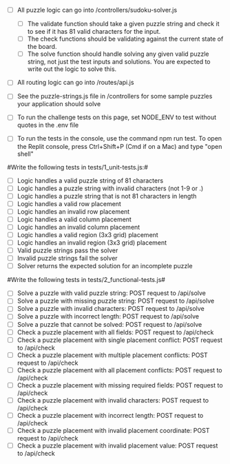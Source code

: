 
* [ ] All puzzle logic can go into /controllers/sudoku-solver.js
    * [ ] The validate function should take a given puzzle string and check it to see if it has 81 valid characters for the input.
    * [ ] The check functions should be validating against the current state of the board.
    * [ ] The solve function should handle solving any given valid puzzle string, not just the test inputs and solutions. You are expected to write out the logic to solve this.
* [ ] All routing logic can go into /routes/api.js
* [ ] See the puzzle-strings.js file in /controllers for some sample puzzles your application should solve
* [ ] To run the challenge tests on this page, set NODE_ENV to test without quotes in the .env file
* [ ] To run the tests in the console, use the command npm run test. To open the Replit console, press Ctrl+Shift+P (Cmd if on a Mac) and type "open shell"


#Write the following tests in tests/1_unit-tests.js:#

* [ ] Logic handles a valid puzzle string of 81 characters
* [ ] Logic handles a puzzle string with invalid characters (not 1-9 or .)
* [ ] Logic handles a puzzle string that is not 81 characters in length
* [ ] Logic handles a valid row placement
* [ ] Logic handles an invalid row placement
* [ ] Logic handles a valid column placement
* [ ] Logic handles an invalid column placement
* [ ] Logic handles a valid region (3x3 grid) placement
* [ ] Logic handles an invalid region (3x3 grid) placement
* [ ] Valid puzzle strings pass the solver
* [ ] Invalid puzzle strings fail the solver
* [ ] Solver returns the expected solution for an incomplete puzzle

#Write the following tests in tests/2_functional-tests.js#

* [ ] Solve a puzzle with valid puzzle string: POST request to /api/solve
* [ ] Solve a puzzle with missing puzzle string: POST request to /api/solve
* [ ] Solve a puzzle with invalid characters: POST request to /api/solve
* [ ] Solve a puzzle with incorrect length: POST request to /api/solve
* [ ] Solve a puzzle that cannot be solved: POST request to /api/solve
* [ ] Check a puzzle placement with all fields: POST request to /api/check
* [ ] Check a puzzle placement with single placement conflict: POST request to /api/check
* [ ] Check a puzzle placement with multiple placement conflicts: POST request to /api/check
* [ ] Check a puzzle placement with all placement conflicts: POST request to /api/check
* [ ] Check a puzzle placement with missing required fields: POST request to /api/check
* [ ] Check a puzzle placement with invalid characters: POST request to /api/check
* [ ] Check a puzzle placement with incorrect length: POST request to /api/check
* [ ] Check a puzzle placement with invalid placement coordinate: POST request to /api/check
* [ ] Check a puzzle placement with invalid placement value: POST request to /api/check